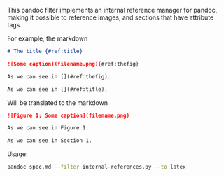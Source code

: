 This pandoc filter implements an internal reference manager for
pandoc, making it possible to reference images, and sections that
have attribute tags.

For example, the markdown

```markdown
# The title {#ref:title}

![Some caption](filename.png){#ref:thefig}

As we can see in [](#ref:thefig).

As we can see in [](#ref:title).
```

Will be translated to the markdown

```markdown
![Figure 1: Some caption](filename.png)

As we can see in Figure 1.

As we can see in Section 1.
```

Usage:

```bash
pandoc spec.md --filter internal-references.py --to latex
```
